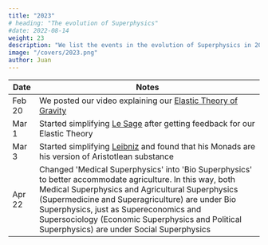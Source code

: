 ```yaml
---
title: "2023"
# heading: "The evolution of Superphysics"
#date: 2022-08-14
weight: 23
description: "We list the events in the evolution of Superphysics in 2023."
image: "/covers/2023.png"
author: Juan
---
```


Date | Notes
--- | ---
Feb 20 | We posted our video explaining our [Elastic Theory of Gravity](https://www.youtube.com/watch?v=IMOftV0yfso)
Mar 1 | Started simplifying [Le Sage](/research/lesage/gravity/) after getting feedback for our Elastic Theory
Mar 3 | Started simplifying [Leibniz](/research/leibniz/monadology/part-1/) and found that his Monads are his version of Aristotlean substance
Apr 22 | Changed 'Medical Superphysics' into 'Bio Superphysics' to better accommodate agriculture. In this way, both Medical Superphysics and Agricultural Superphysics (Supermedicine and Superagriculture) are under Bio Superphysics, just as Supereconomics and Supersociology (Economic Superphysics and Political Superphysics) are under Social Superphysics